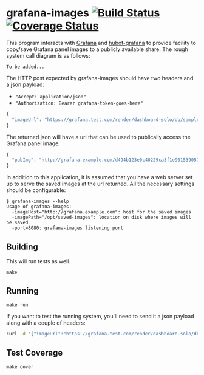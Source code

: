 # grafana-images [![Build Status](https://travis-ci.org/lanyonm/grafana-images.svg)](https://travis-ci.org/lanyonm/grafana-images) [![Coverage Status](https://coveralls.io/repos/lanyonm/grafana-images/badge.svg)](https://coveralls.io/r/lanyonm/grafana-images)
This program interacts with [Grafana](http://grafana.org/) and [hubot-grafana](https://github.com/stephenyeargin/hubot-grafana) to provide facility to copy/save Grafana panel images to a publicly available share. The rough system call diagram is as follows:

	To be added...

The HTTP post expected by grafana-images should have two headers and a json payload:

* `"Accept: application/json"`
* `"Authorization: Bearer grafana-token-goes-here"`

```javascript
{
  "imageUrl": "https://grafana.test.com/render/dashboard-solo/db/sample-dashboard/?panelId=5&width=1000&height=500&from=now-6h&to=now&var-server=test-server"
}
```

The returned json will have a url that can be used to publically access the Grafana panel image:

```javascript
{
  "pubImg": "http://grafana.example.com/d494b123e0c40229ca3f1e9015390578.png"
}
```

In addition to this application, it is assumed that you have a web server set up to serve the saved images at the url returned. All the necessary settings should be configurable:

```
$ grafana-images --help
Usage of grafana-images:
  -imageHost="http://grafana.example.com": host for the saved images
  -imagePath="/opt/saved-images": location on disk where images will be saved
  -port=8080: grafana-images listening port
```

## Building
This will run tests as well.

	make

## Running

	make run

If you want to test the running system, you'll need to send it a json payload along with a couple of headers:

```bash
curl -d '{"imageUrl":"https://grafana.test.com/render/dashboard-solo/db/sample-dashboard/?panelId=5&width=1000&height=500&from=now-6h&to=now&var-server=test-server"}' -H "Accept: application/json" -H "Authorization: Bearer 1234567543ewsfdgdh432345awdf=" http://localhost:8080/grafana-images
```

## Test Coverage

	make cover

